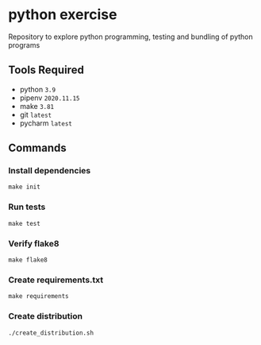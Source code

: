 # python exercise

Repository to explore python programming, testing and bundling of python programs

## Tools Required

* python `3.9`
* pipenv `2020.11.15`
* make `3.81`
* git `latest`
* pycharm `latest`

## Commands

### Install dependencies

    make init
    
### Run tests

    make test
    
### Verify flake8

    make flake8
    
### Create requirements.txt

    make requirements
    
### Create distribution

    ./create_distribution.sh